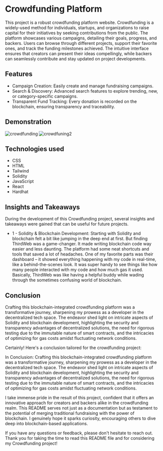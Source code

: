# Crowdfunding Platform
This project is a robust crowdfunding platform website. Crowdfunding is a widely-used method for individuals, startups, and organizations to raise capital for their initiatives by seeking contributions from the public. The platform showcases various campaigns, detailing their goals, progress, and backers. Users can browse through different projects, support their favorite ones, and track the funding milestones achieved. The intuitive interface ensures that creators can present their ideas compellingly, while backers can seamlessly contribute and stay updated on project developments.

## Features
- Campaign Creation: Easily create and manage fundraising campaigns.
- Search & Discovery: Advanced search features to explore trending, new, or category-specific campaigns.
- Transparent Fund Tracking: Every donation is recorded on the blockchain, ensuring transparency and traceability.

## Demonstration 
![crowdfunding](https://github.com/Csluu/crowdFunding/assets/105900114/de67560f-7afa-47e2-add8-56c7eca6ddd9)
![crowdfuning2](https://github.com/Csluu/crowdFunding/assets/105900114/86c6bfe6-458f-4106-aa80-5af85adb8d59)

## Technologies used
- CSS
- HTML
- Tailwind
- Solidity
- JavaScript
- React
- Hardhat

## Insights and Takeaways
During the development of this Crowdfunding project, several insights and takeaways were gained that can be useful for future projects.
- 1 - Solidity & Blockchain Development: Starting with Solidity and blockchain felt a bit like jumping in the deep end at first. But finding ThirdWeb was a game-changer. It made writing blockchain code way easier and less daunting. The platform had some neat shortcuts and tools that saved a lot of headaches. One of my favorite parts was their dashboard – it showed everything happening with my code in real-time, like a behind-the-scenes look. It was super handy to see things like how many people interacted with my code and how much gas it used. Basically, ThirdWeb was like having a helpful buddy while wading through the sometimes confusing world of blockchain.

## Conclusion

Crafting this blockchain-integrated crowdfunding platform was a transformative journey, sharpening my prowess as a developer in the decentralized tech space. The endeavor shed light on intricate aspects of Solidity and blockchain development, highlighting the security and transparency advantages of decentralized solutions, the need for rigorous testing due to the immutable nature of smart contracts, and the intricacies of optimizing for gas costs amidst fluctuating network conditions.

Certainly! Here's a conclusion tailored for the crowdfunding project:

In Conclusion: Crafting this blockchain-integrated crowdfunding platform was a transformative journey, sharpening my prowess as a developer in the decentralized tech space. The endeavor shed light on intricate aspects of Solidity and blockchain development, highlighting the security and transparency advantages of decentralized solutions, the need for rigorous testing due to the immutable nature of smart contracts, and the intricacies of optimizing for gas costs amidst fluctuating network conditions.

I take immense pride in the result of this project, confident that it offers an innovative approach for creators and backers alike in the crowdfunding realm. This README serves not just as a documentation but as testament to the potential of merging traditional fundraising with the power of blockchain. I genuinely hope it sparks curiosity, encouraging others to dive deep into blockchain-based applications.

If you have any questions or feedback, please don't hesitate to reach out. Thank you for taking the time to read this README file and for considering my Crowdfunding project!
